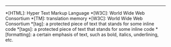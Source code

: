 ---

*[HTML]: Hyper Text Markup Language
*[W3C]: World Wide Web Consortium
*[TM]: translation memory
*[W3C]: World Wide Web Consortium
*[tag]: a protected piece of text that stands for some inline code
*[tags]: a protected piece of text that stands for some inline code
*[formatting]: a certain emphasis of text, such as bold, italics, underlining, etc.

